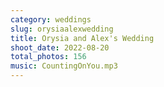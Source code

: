 ```yaml
---
category: weddings
slug: orysiaalexwedding
title: Orysia and Alex's Wedding
shoot_date: 2022-08-20
total_photos: 156
music: CountingOnYou.mp3
---
```

